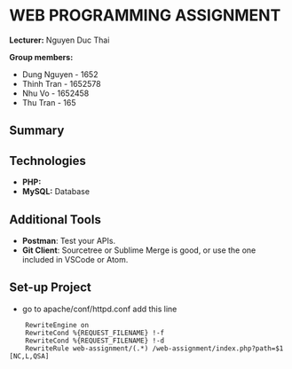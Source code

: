 # WEB PROGRAMMING ASSIGNMENT
**Lecturer:** Nguyen Duc Thai

**Group members:**
- Dung Nguyen - 1652
- Thinh Tran - 1652578
- Nhu Vo - 1652458
- Thu Tran - 165


## Summary


## Technologies
- **PHP:** 
- **MySQL:** Database

## Additional Tools
- **Postman**: Test your APIs.
- **Git Client**: Sourcetree or Sublime Merge is good, or use the one included in VSCode or Atom.

## Set-up Project

* go to apache/conf/httpd.conf add this line 
```
    RewriteEngine on
    RewriteCond %{REQUEST_FILENAME} !-f
    RewriteCond %{REQUEST_FILENAME} !-d
    RewriteRule web-assignment/(.*) /web-assignment/index.php?path=$1 [NC,L,QSA]
```

